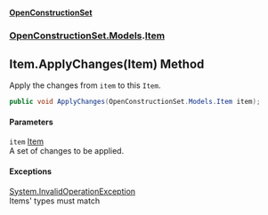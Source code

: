 #### [OpenConstructionSet](index.md 'index')
### [OpenConstructionSet.Models](index.md#OpenConstructionSet_Models 'OpenConstructionSet.Models').[Item](Z9pYmp3jhG_PhNCQ0nlOeg.md 'OpenConstructionSet.Models.Item')
## Item.ApplyChanges(Item) Method
Apply the changes from `item` to this `Item`.  
```csharp
public void ApplyChanges(OpenConstructionSet.Models.Item item);
```
#### Parameters
<a name='OpenConstructionSet_Models_Item_ApplyChanges(OpenConstructionSet_Models_Item)_item'></a>
`item` [Item](Z9pYmp3jhG_PhNCQ0nlOeg.md 'OpenConstructionSet.Models.Item')  
A set of changes to be applied.
  
#### Exceptions
[System.InvalidOperationException](https://docs.microsoft.com/en-us/dotnet/api/System.InvalidOperationException 'System.InvalidOperationException')  
Items' types must match
